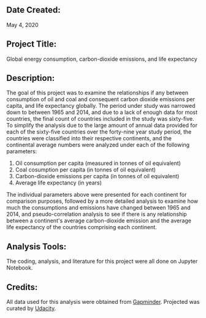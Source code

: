 ##  Date Created:
May 4, 2020

## Project Title:

Global energy consumption, carbon-dioxide emissions, and life expectancy

## Description:

The goal of this project was to examine the relationships if any between consumption of oil and coal and consequent carbon dioxide emissions per capita, and life expectancy globally. The period under study was narrowed down to between 1965 and 2014, and due to a lack of enough data for most countries, the final count of countries included in the study was sixty-five. To simplify the analysis due to the large amount of annual data provided for each of the sixty-five countries over the forty-nine year study period, the countries were classified into their respective continents, and the continental average numbers were analyzed under each of the following parameters:

1. Oil consumption per capita (measured in tonnes of oil equivalent)
2. Coal cosumption per capita (in tonnes of oil equivalent)
3. Carbon-dioxide emissions per capita (in tonnes of oil equivalent)
4. Average life expectancy (in years)

The individual parameters above were presented for each continent for comparison purposes, followed by a more detailed analysis to examine how much the consumptions and emissions have changed between 1965 and 2014, and pseudo-correlation analysis to see if there is any relationship between a continent's average carbon-dioxide emission and the average life expectancy of the countries comprising each continent.

## Analysis Tools:

The coding, analysis, and literature for this project were all done on Jupyter Notebook.

## Credits:

All data used for this analysis were obtained from [Gapminder](https://www.gapminder.org/data/).
Projected was curated by [Udacity](https://udacity.com).
